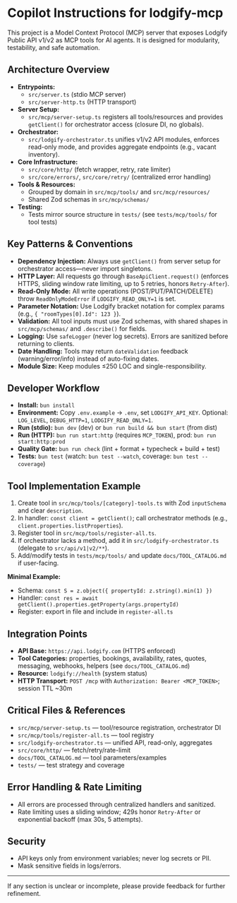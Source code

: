 
# Copilot Instructions for lodgify-mcp

This project is a Model Context Protocol (MCP) server that exposes Lodgify Public API v1/v2 as MCP tools for AI agents. It is designed for modularity, testability, and safe automation.

## Architecture Overview
- **Entrypoints:**
	- `src/server.ts` (stdio MCP server)
	- `src/server-http.ts` (HTTP transport)
- **Server Setup:**
	- `src/mcp/server-setup.ts` registers all tools/resources and provides `getClient()` for orchestrator access (closure DI, no globals).
- **Orchestrator:**
	- `src/lodgify-orchestrator.ts` unifies v1/v2 API modules, enforces read-only mode, and provides aggregate endpoints (e.g., vacant inventory).
- **Core Infrastructure:**
	- `src/core/http/` (fetch wrapper, retry, rate limiter)
	- `src/core/errors/`, `src/core/retry/` (centralized error handling)
- **Tools & Resources:**
	- Grouped by domain in `src/mcp/tools/` and `src/mcp/resources/`
	- Shared Zod schemas in `src/mcp/schemas/`
- **Testing:**
	- Tests mirror source structure in `tests/` (see `tests/mcp/tools/` for tool tests)

## Key Patterns & Conventions
- **Dependency Injection:** Always use `getClient()` from server setup for orchestrator access—never import singletons.
- **HTTP Layer:** All requests go through `BaseApiClient.request()` (enforces HTTPS, sliding window rate limiting, up to 5 retries, honors `Retry-After`).
- **Read-Only Mode:** All write operations (POST/PUT/PATCH/DELETE) throw `ReadOnlyModeError` if `LODGIFY_READ_ONLY=1` is set.
- **Parameter Notation:** Use Lodgify bracket notation for complex params (e.g., `{ "roomTypes[0].Id": 123 }`).
- **Validation:** All tool inputs must use Zod schemas, with shared shapes in `src/mcp/schemas/` and `.describe()` for fields.
- **Logging:** Use `safeLogger` (never log secrets). Errors are sanitized before returning to clients.
- **Date Handling:** Tools may return `dateValidation` feedback (warning/error/info) instead of auto-fixing dates.
- **Module Size:** Keep modules ≤250 LOC and single-responsibility.

## Developer Workflow
- **Install:** `bun install`
- **Environment:** Copy `.env.example` → `.env`, set `LODGIFY_API_KEY`. Optional: `LOG_LEVEL`, `DEBUG_HTTP=1`, `LODGIFY_READ_ONLY=1`.
- **Run (stdio):** `bun dev` (dev) or `bun run build && bun start` (from dist)
- **Run (HTTP):** `bun run start:http` (requires `MCP_TOKEN`), prod: `bun run start:http:prod`
- **Quality Gate:** `bun run check` (lint + format + typecheck + build + test)
- **Tests:** `bun test` (watch: `bun test --watch`, coverage: `bun test --coverage`)

## Tool Implementation Example
1. Create tool in `src/mcp/tools/[category]-tools.ts` with Zod `inputSchema` and clear `description`.
2. In handler: `const client = getClient()`; call orchestrator methods (e.g., `client.properties.listProperties`).
3. Register tool in `src/mcp/tools/register-all.ts`.
4. If orchestrator lacks a method, add it in `src/lodgify-orchestrator.ts` (delegate to `src/api/v1|v2/**`).
5. Add/modify tests in `tests/mcp/tools/` and update `docs/TOOL_CATALOG.md` if user-facing.

**Minimal Example:**
- Schema: `const S = z.object({ propertyId: z.string().min(1) })`
- Handler: `const res = await getClient().properties.getProperty(args.propertyId)`
- Register: export in file and include in `register-all.ts`

## Integration Points
- **API Base:** `https://api.lodgify.com` (HTTPS enforced)
- **Tool Categories:** properties, bookings, availability, rates, quotes, messaging, webhooks, helpers (see `docs/TOOL_CATALOG.md`)
- **Resource:** `lodgify://health` (system status)
- **HTTP Transport:** `POST /mcp` with `Authorization: Bearer <MCP_TOKEN>`; session TTL ~30m

## Critical Files & References
- `src/mcp/server-setup.ts` — tool/resource registration, orchestrator DI
- `src/mcp/tools/register-all.ts` — tool registry
- `src/lodgify-orchestrator.ts` — unified API, read-only, aggregates
- `src/core/http/` — fetch/retry/rate-limit
- `docs/TOOL_CATALOG.md` — tool parameters/examples
- `tests/` — test strategy and coverage

## Error Handling & Rate Limiting
- All errors are processed through centralized handlers and sanitized.
- Rate limiting uses a sliding window; 429s honor `Retry-After` or exponential backoff (max 30s, 5 attempts).

## Security
- API keys only from environment variables; never log secrets or PII.
- Mask sensitive fields in logs/errors.

---
If any section is unclear or incomplete, please provide feedback for further refinement.
